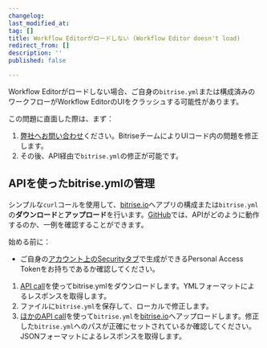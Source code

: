 ```yaml
---
changelog:
last_modified_at:
tag: []
title: Workflow Editorがロードしない (Workflow Editor doesn't load)
redirect_from: []
description: ''
published: false

---
```

Workflow Editorがロードしない場合、ご自身の`bitrise.yml`または構成済みのワークフローがWorkflow EditorのUIをクラッシュする可能性があります。

この問題に直面した際は、まず：

1. [弊社へお問い合わせ](https://www.bitrise.io/contact)ください。BitriseチームによりUIコード内の問題を修正します。
2. その後、API経由で`bitrise.yml`の修正が可能です。

## APIを使ったbitrise.ymlの管理

シンプルな`curl`コールを使用して、[bitrise.io](https://www.bitrise.io)へアプリの構成または`bitrise.yml`の**ダウンロード**と**アップロード**を行います。[GitHub](https://github.com/bitrise-io/bitrise/blob/master/_examples/experimentals/upload_download_bitrise_io/bitrise.yml)では、APIがどのように動作するのか、一例を確認することができます。

始める前に：

* ご自身の[アカウント上のSecurityタブ](https://www.bitrise.io/me/profile#/security)で生成ができるPersonal Access Tokenをお持ちであるか確認してください。

1. [API call](/api/adding-and-managing-apps/#managing-an-existing-app)を使ってbitrise.ymlをダウンロードします。YMLフォーマットによるレスポンスを取得します。
2. ファイルに`bitrise.yml`を保存して、ローカルで修正します。
3. [ほかのAPI call](https://devcenter.bitrise.io/api/adding-and-managing-apps/#adding-a-new-app)を使って`bitrise.yml`を[bitrise.io](https://www.bitrise.io)へアップロードします。修正した`bitrise.yml`へのパスが正確にセットされているか確認してください。JSONフォーマットによるレスポンスを取得します。